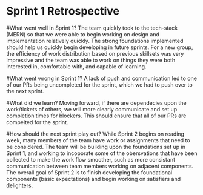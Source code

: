 # Sprint 1 Retrospective

#What went well in Sprint 1?
  The team quickly took to the tech-stack (MERN) so that we were able to begin working on design and implementation
relatively quickly. The strong foundations implemented should help us quickly begin developing in future sprints.
For a new group, the efficiency of work distribution based on previous skillsets was very impressive and the team
was able to work on things they were both interested in, comfortable with, and capable of learning.

#What went wrong in Sprint 1?
  A lack of push and communication led to one of our PRs being uncompleted for the sprint, which we had to push over
to the next sprint. 

#What did we learn?
  Moving forward, if there are dependecies upon the work/tickets of others, we will more clearly communicate and
set up completion times for blockers. This should ensure that all of our PRs are compelted for the sprint.

#How should the next sprint play out?
  While Sprint 2 begins on reading week, many members of the team have work or assignments that need to be considered.
The team will be building upon the foundations set up in Sprint 1, and working to incoporate some of the obersvations
that have been collected to make the work flow smoother, such as more consistant communication between team members
working on adjacent components. The overall goal of Sprint 2 is to finish developing the foundational components (basic expectations)
and begin working on satisfiers and delighters.
